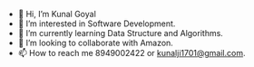 - 👋 Hi, I’m Kunal Goyal
- 👀 I’m interested in Software Development.
- 🌱 I’m currently learning Data Structure and Algorithms.
- 💞️ I’m looking to collaborate with Amazon.
- 📫 How to reach me 8949002422 or kunalji1701@gmail.com. 

<!---
Kunal1701/Kunal1701 is a ✨ special ✨ repository because its `README.md` (this file) appears on your GitHub profile.
You can click the Preview link to take a look at your changes.
--->
